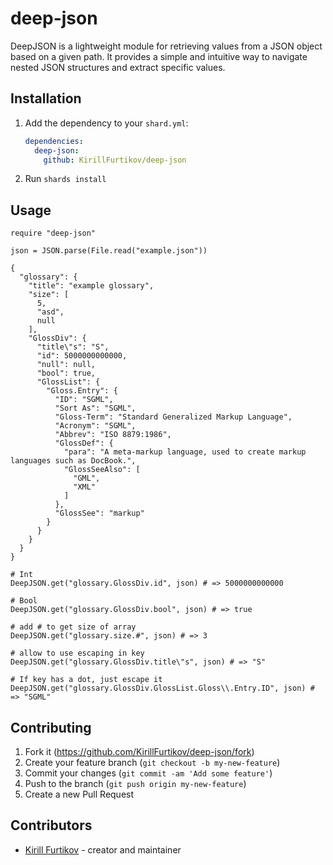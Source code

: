 # deep-json

DeepJSON is a lightweight module for retrieving values from a JSON object based on a given path. It provides a simple and intuitive way to navigate nested JSON structures and extract specific values.

## Installation

1. Add the dependency to your `shard.yml`:

   ```yaml
   dependencies:
     deep-json:
       github: KirillFurtikov/deep-json
   ```

2. Run `shards install`

## Usage

```crystal
require "deep-json"

json = JSON.parse(File.read("example.json"))

{
  "glossary": {
    "title": "example glossary",
    "size": [
      5,
      "asd",
      null
    ],
    "GlossDiv": {
      "title\"s": "S",
      "id": 5000000000000,
      "null": null,
      "bool": true,
      "GlossList": {
        "Gloss.Entry": {
          "ID": "SGML",
          "Sort As": "SGML",
          "Gloss-Term": "Standard Generalized Markup Language",
          "Acronym": "SGML",
          "Abbrev": "ISO 8879:1986",
          "GlossDef": {
            "para": "A meta-markup language, used to create markup languages such as DocBook.",
            "GlossSeeAlso": [
              "GML",
              "XML"
            ]
          },
          "GlossSee": "markup"
        }
      }
    }
  }
}

# Int
DeepJSON.get("glossary.GlossDiv.id", json) # => 5000000000000

# Bool
DeepJSON.get("glossary.GlossDiv.bool", json) # => true

# add # to get size of array
DeepJSON.get("glossary.size.#", json) # => 3

# allow to use escaping in key
DeepJSON.get("glossary.GlossDiv.title\"s", json) # => "S"

# If key has a dot, just escape it
DeepJSON.get("glossary.GlossDiv.GlossList.Gloss\\.Entry.ID", json) # => "SGML"
```

## Contributing

1. Fork it (<https://github.com/KirillFurtikov/deep-json/fork>)
2. Create your feature branch (`git checkout -b my-new-feature`)
3. Commit your changes (`git commit -am 'Add some feature'`)
4. Push to the branch (`git push origin my-new-feature`)
5. Create a new Pull Request

## Contributors

- [Kirill Furtikov](https://github.com/KirillFurtikov) - creator and maintainer
